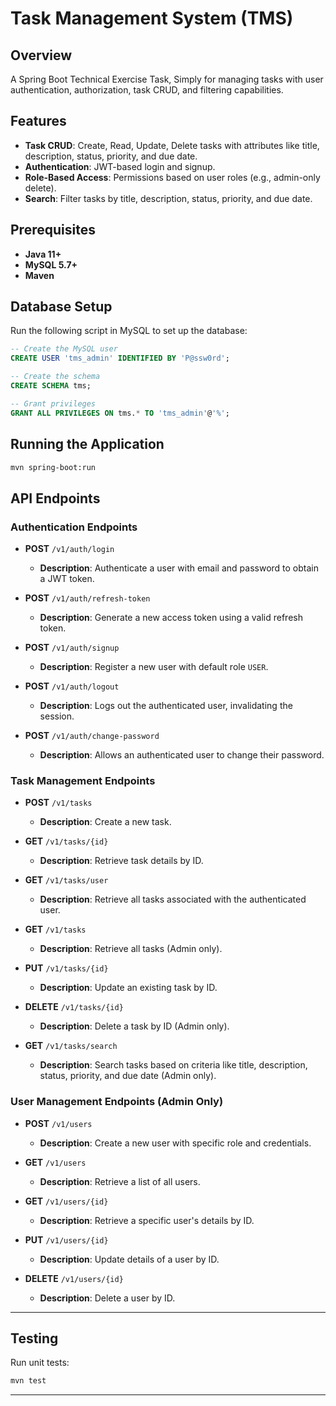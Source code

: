 
# Task Management System (TMS)

## Overview

A Spring Boot Technical Exercise Task, Simply for managing tasks with user authentication, authorization, task CRUD, and filtering capabilities.

## Features

- **Task CRUD**: Create, Read, Update, Delete tasks with attributes like title, description, status, priority, and due date.
- **Authentication**: JWT-based login and signup.
- **Role-Based Access**: Permissions based on user roles (e.g., admin-only delete).
- **Search**: Filter tasks by title, description, status, priority, and due date.

## Prerequisites

- **Java 11+**
- **MySQL 5.7+**
- **Maven**

## Database Setup

Run the following script in MySQL to set up the database:

```sql
-- Create the MySQL user
CREATE USER 'tms_admin' IDENTIFIED BY 'P@ssw0rd';

-- Create the schema
CREATE SCHEMA tms;

-- Grant privileges
GRANT ALL PRIVILEGES ON tms.* TO 'tms_admin'@'%';
```

## Running the Application

```bash
mvn spring-boot:run
```

## API Endpoints

### Authentication Endpoints

- **POST** `/v1/auth/login`
   - **Description**: Authenticate a user with email and password to obtain a JWT token.

- **POST** `/v1/auth/refresh-token`
   - **Description**: Generate a new access token using a valid refresh token.

- **POST** `/v1/auth/signup`
   - **Description**: Register a new user with default role `USER`.

- **POST** `/v1/auth/logout`
   - **Description**: Logs out the authenticated user, invalidating the session.

- **POST** `/v1/auth/change-password`
   - **Description**: Allows an authenticated user to change their password.

### Task Management Endpoints

- **POST** `/v1/tasks`
   - **Description**: Create a new task.

- **GET** `/v1/tasks/{id}`
   - **Description**: Retrieve task details by ID.

- **GET** `/v1/tasks/user`
   - **Description**: Retrieve all tasks associated with the authenticated user.

- **GET** `/v1/tasks`
   - **Description**: Retrieve all tasks (Admin only).

- **PUT** `/v1/tasks/{id}`
   - **Description**: Update an existing task by ID.

- **DELETE** `/v1/tasks/{id}`
   - **Description**: Delete a task by ID (Admin only).

- **GET** `/v1/tasks/search`
   - **Description**: Search tasks based on criteria like title, description, status, priority, and due date (Admin only).

### User Management Endpoints (Admin Only)

- **POST** `/v1/users`
   - **Description**: Create a new user with specific role and credentials.

- **GET** `/v1/users`
   - **Description**: Retrieve a list of all users.

- **GET** `/v1/users/{id}`
   - **Description**: Retrieve a specific user's details by ID.

- **PUT** `/v1/users/{id}`
   - **Description**: Update details of a user by ID.

- **DELETE** `/v1/users/{id}`
   - **Description**: Delete a user by ID.

---

## Testing

Run unit tests:

```bash
mvn test
```

---

